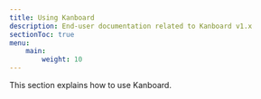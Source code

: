 ```yaml
---
title: Using Kanboard
description: End-user documentation related to Kanboard v1.x
sectionToc: true
menu:
    main:
        weight: 10
---
```


This section explains how to use Kanboard.
